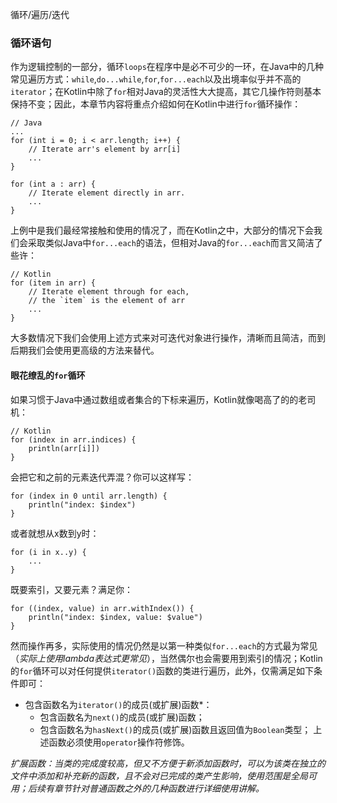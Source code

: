 循环/遍历/迭代

### 循环语句
作为逻辑控制的一部分，循环`loops`在程序中是必不可少的一环，在Java中的几种常见遍历方式：`while`,`do...while`,`for`,`for...each`以及出境率似乎并不高的`iterator`；在Kotlin中除了`for`相对Java的灵活性大大提高，其它几操作符则基本保持不变；因此，本章节内容将重点介绍如何在Kotlin中进行`for`循环操作：

	// Java
	...
	for (int i = 0; i < arr.length; i++) {
		// Iterate arr's element by arr[i]
		...
	}

	for (int a : arr) {
		// Iterate element directly in arr.
		...
	}

上例中是我们最经常接触和使用的情况了，而在Kotlin之中，大部分的情况下会我们会采取类似Java中`for...each`的语法，但相对Java的`for...each`而言又简洁了些许：

	// Kotlin
	for (item in arr) {
		// Iterate element through for each,
		// the `item` is the element of arr
		...
	}
大多数情况下我们会使用上述方式来对可迭代对象进行操作，清晰而且简洁，而到后期我们会使用更高级的方法来替代。

#### 眼花缭乱的`for`循环
如果习惯于Java中通过数组或者集合的下标来遍历，Kotlin就像喝高了的的老司机：
	
	// Kotlin
	for (index in arr.indices) {
        println(arr[i]])
    }

会把它和之前的元素迭代弄混？你可以这样写：
	
	for (index in 0 until arr.length) {
		println("index: $index")
	}

或者就想从x数到y时：

	for (i in x..y) {
		...
	}

既要索引，又要元素？满足你：

	for ((index, value) in arr.withIndex()) {
		println("index: $index, value: $value")
	}
然而操作再多，实际使用的情况仍然是以第一种类似`for...each`的方式最为常见（*实际上使用lambda表达式更常见*），当然偶尔也会需要用到索引的情况；Kotlin的`for`循环可以对任何提供`iterator()`函数的类进行遍历，此外，仅需满足如下条件即可：

- 包含函数名为`iterator()`的成员(或扩展)函数*：
	- 包含函数名为`next()`的成员(或扩展)函数；
	- 包含函数名为`hasNext()`的成员(或扩展)函数且返回值为`Boolean`类型；
上述函数必须使用`operator`操作符修饰。


*扩展函数：当类的完成度较高，但又不方便于新添加函数时，可以为该类在独立的文件中添加和补充新的函数，且不会对已完成的类产生影响，使用范围是全局可用；后续有章节针对普通函数之外的几种函数进行详细使用讲解。*
